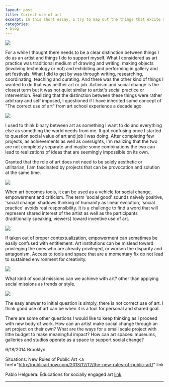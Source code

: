 ```yaml
---
layout: post
title: Correct use of art 
excerpt: In this short essay, I try to map out the things that excite me about being an artist at the moment. 
categories:
- blog
---
```



<img src="https://farm3.staticflickr.com/2897/14448531125_fb5355efd1_z.jpg">

For a while I thought there needs to be a clear distinction between things I do as an artist and things I do to support myself.  What I considered as art practice was traditional medium of drawing and writing, making objects (involving technology or not) and exhibiting and performing in gallery and art festivals. What I did to get by was through writing, researching,  coordinating, teaching and curating. And there was the other kind of things I wanted to do that was neither art or job. Activism and social change is the closest term but it was not quiet similar to artist's social practice or intervention. Realizing that the distinction between these things were rather arbitrary and self imposed, I questioned if I have inherited some concept of "The correct use of art" from art school experience a decade ago. 
 
<img src="https://farm4.staticflickr.com/3923/14261916900_d6f37048cc_z.jpg">

I used to think binary between art as something I want to do and everything else as something the world needs from me.  It got confusing once I started to question social value of art and job I was doing. After completing few projects, as achievements as well as oversights, I'm realizing that the two are not completely separate and maybe some combinations the two can lead to realizations of ideas that are seemingly impossible on its own.
 
Granted that the role of art does not need to be solely aesthetic or utilitarian, I am fascinated by projects that can be provocation and solution at the same time. 

<img src="https://farm3.staticflickr.com/2938/14448532095_0d13fc2231_z.jpg">

When art becomes tools, it can be used as a vehicle for social change, empowerment and criticism. The term 'social good' sounds naively positive, 'social change' shadows thinking of humanity as linear evolution, 'social practice' avoids real responsibility. It is a challenge to find a word that will represent shared interest of the artist as well as the participants (traditionally speaking, viewers) toward inventive use of art.  
 
<img src="https://farm4.staticflickr.com/3880/14262090737_74f79a16a0_z.jpg">

If  taken out of proper contextualization, empowerment can sometimes be easily confused with entitlement.  Art institutions can be mislead toward privileging the ones who are already privileged, or worsen the disparity and antagonism.  Access to tools and space that are a momentary fix do not lead to sustained environment for creativity. 

<img src="https://farm4.staticflickr.com/3914/14447172312_4aef9dea48_z.jpg">

What kind of social missions can we achieve with art? other than applying social missions as trends or style. 

<img src="https://farm3.staticflickr.com/2902/14447408074_74f79a16a0_z.jpg">
 
The easy answer to initial question is simply, there is not correct use of art. I think good use of art can be when it is a tool for personal and shared goal. 

There are some other questions I would like to keep thinking as I proceed with new body of work. How can an artist make social change through an art project on their own? What are the ways for a small scale project with little budget to make meaningful impact? How can art spaces: museums, galleries and studios operate as a space to support social change? 
  

 
6/18/2014
Brooklyn

Situations: New Rules of Public Art <a href="http://publicartnow.com/2013/12/12/the-new-rules-of-public-art/" link </a>

Pablo Helguera: Educations for socially engaged art <a href="http://pablohelguera.net/2011/11/education-for-socially-engaged-art-2011/"> link </a>

-------
 
 